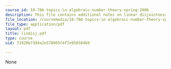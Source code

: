 ```yaml
---
course_id: 18-786-topics-in-algebraic-number-theory-spring-2006
description: This file contains additional notes on linear disjointness.
file_location: /coursemedia/18-786-topics-in-algebraic-number-theory-spring-2006/71920b7394a2e578905f4f7e950384b9_lindisj.pdf
file_type: application/pdf
layout: pdf
title: lindisj.pdf
type: course
uid: 71920b7394a2e578905f4f7e950384b9

---
```

None